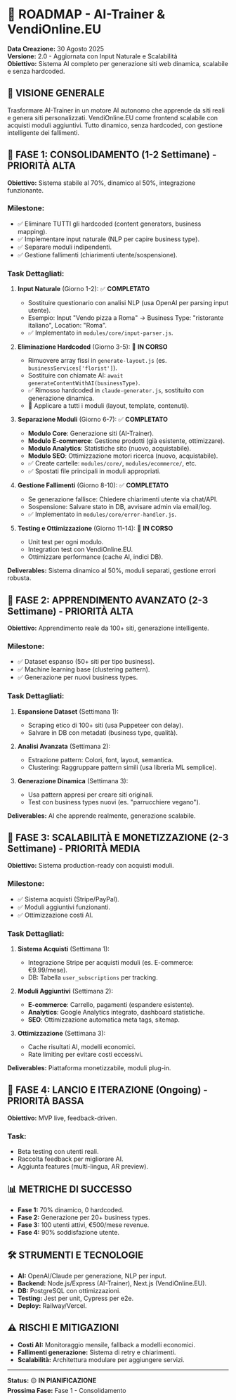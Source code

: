 # 🚀 ROADMAP - AI-Trainer & VendiOnline.EU
**Data Creazione:** 30 Agosto 2025  
**Versione:** 2.0 - Aggiornata con Input Naturale e Scalabilità  
**Obiettivo:** Sistema AI completo per generazione siti web dinamica, scalabile e senza hardcoded.

## 🎯 **VISIONE GENERALE**
Trasformare AI-Trainer in un motore AI autonomo che apprende da siti reali e genera siti personalizzati. VendiOnline.EU come frontend scalabile con acquisti moduli aggiuntivi. Tutto dinamico, senza hardcoded, con gestione intelligente dei fallimenti.

## 📅 **FASE 1: CONSOLIDAMENTO (1-2 Settimane) - PRIORITÀ ALTA**
**Obiettivo:** Sistema stabile al 70%, dinamico al 50%, integrazione funzionante.

### **Milestone:**
- ✅ Eliminare TUTTI gli hardcoded (content generators, business mapping).
- ✅ Implementare input naturale (NLP per capire business type).
- ✅ Separare moduli indipendenti.
- ✅ Gestione fallimenti (chiarimenti utente/sospensione).

### **Task Dettagliati:**
1. **Input Naturale** (Giorno 1-2): ✅ **COMPLETATO**
   - Sostituire questionario con analisi NLP (usa OpenAI per parsing input utente).
   - Esempio: Input "Vendo pizza a Roma" → Business Type: "ristorante italiano", Location: "Roma".
   - ✅ Implementato in `modules/core/input-parser.js`.

2. **Eliminazione Hardcoded** (Giorno 3-5): 🔄 **IN CORSO**
   - Rimuovere array fissi in `generate-layout.js` (es. `businessServices['florist']`).
   - Sostituire con chiamate AI: `await generateContentWithAI(businessType)`.
   - ✅ Rimosso hardcoded in `claude-generator.js`, sostituito con generazione dinamica.
   - 🔄 Applicare a tutti i moduli (layout, template, contenuti).

3. **Separazione Moduli** (Giorno 6-7): ✅ **COMPLETATO**
   - **Modulo Core**: Generazione siti (AI-Trainer).
   - **Modulo E-commerce**: Gestione prodotti (già esistente, ottimizzare).
   - **Modulo Analytics**: Statistiche sito (nuovo, acquistabile).
   - **Modulo SEO**: Ottimizzazione motori ricerca (nuovo, acquistabile).
   - ✅ Create cartelle: `modules/core/`, `modules/ecommerce/`, etc.
   - ✅ Spostati file principali in moduli appropriati.

4. **Gestione Fallimenti** (Giorno 8-10): ✅ **COMPLETATO**
   - Se generazione fallisce: Chiedere chiarimenti utente via chat/API.
   - Sospensione: Salvare stato in DB, avvisare admin via email/log.
   - ✅ Implementato in `modules/core/error-handler.js`.

5. **Testing e Ottimizzazione** (Giorno 11-14): 🔄 **IN CORSO**
   - Unit test per ogni modulo.
   - Integration test con VendiOnline.EU.
   - Ottimizzare performance (cache AI, indici DB).

**Deliverables:** Sistema dinamico al 50%, moduli separati, gestione errori robusta.

## 📅 **FASE 2: APPRENDIMENTO AVANZATO (2-3 Settimane) - PRIORITÀ ALTA**
**Obiettivo:** Apprendimento reale da 100+ siti, generazione intelligente.

### **Milestone:**
- ✅ Dataset espanso (50+ siti per tipo business).
- ✅ Machine learning base (clustering pattern).
- ✅ Generazione per nuovi business types.

### **Task Dettagliati:**
1. **Espansione Dataset** (Settimana 1):
   - Scraping etico di 100+ siti (usa Puppeteer con delay).
   - Salvare in DB con metadati (business type, qualità).

2. **Analisi Avanzata** (Settimana 2):
   - Estrazione pattern: Colori, font, layout, semantica.
   - Clustering: Raggruppare pattern simili (usa libreria ML semplice).

3. **Generazione Dinamica** (Settimana 3):
   - Usa pattern appresi per creare siti originali.
   - Test con business types nuovi (es. "parrucchiere vegano").

**Deliverables:** AI che apprende realmente, generazione scalabile.

## 📅 **FASE 3: SCALABILITÀ E MONETIZZAZIONE (2-3 Settimane) - PRIORITÀ MEDIA**
**Obiettivo:** Sistema production-ready con acquisti moduli.

### **Milestone:**
- ✅ Sistema acquisti (Stripe/PayPal).
- ✅ Moduli aggiuntivi funzionanti.
- ✅ Ottimizzazione costi AI.

### **Task Dettagliati:**
1. **Sistema Acquisti** (Settimana 1):
   - Integrazione Stripe per acquisti moduli (es. E-commerce: €9.99/mese).
   - DB: Tabella `user_subscriptions` per tracking.

2. **Moduli Aggiuntivi** (Settimana 2):
   - **E-commerce**: Carrello, pagamenti (espandere esistente).
   - **Analytics**: Google Analytics integrato, dashboard statistiche.
   - **SEO**: Ottimizzazione automatica meta tags, sitemap.

3. **Ottimizzazione** (Settimana 3):
   - Cache risultati AI, modelli economici.
   - Rate limiting per evitare costi eccessivi.

**Deliverables:** Piattaforma monetizzabile, moduli plug-in.

## 📅 **FASE 4: LANCIO E ITERAZIONE (Ongoing) - PRIORITÀ BASSA**
**Obiettivo:** MVP live, feedback-driven.

### **Task:**
- Beta testing con utenti reali.
- Raccolta feedback per migliorare AI.
- Aggiunta features (multi-lingua, AR preview).

## 📊 **METRICHE DI SUCCESSO**
- **Fase 1:** 70% dinamico, 0 hardcoded.
- **Fase 2:** Generazione per 20+ business types.
- **Fase 3:** 100 utenti attivi, €500/mese revenue.
- **Fase 4:** 90% soddisfazione utente.

## 🛠️ **STRUMENTI E TECNOLOGIE**
- **AI:** OpenAI/Claude per generazione, NLP per input.
- **Backend:** Node.js/Express (AI-Trainer), Next.js (VendiOnline.EU).
- **DB:** PostgreSQL con ottimizzazioni.
- **Testing:** Jest per unit, Cypress per e2e.
- **Deploy:** Railway/Vercel.

## ⚠️ **RISCHI E MITIGAZIONI**
- **Costi AI:** Monitoraggio mensile, fallback a modelli economici.
- **Fallimenti generazione:** Sistema di retry e chiarimenti.
- **Scalabilità:** Architettura modulare per aggiungere servizi.

---
**Status:** 🟡 **IN PIANIFICAZIONE**  
**Prossima Fase:** Fase 1 - Consolidamento
